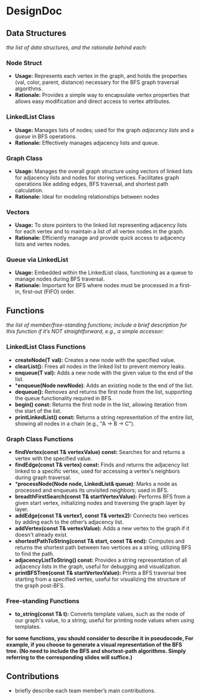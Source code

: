 # DesignDoc

## Data Structures

*the list of data structures, and the rationale behind each:*

### Node Struct

- **Usage:** Represents each vertex in the graph, and holds the properties (val, color, parent, distance) necessary for the BFS graph traversal algorithms.
- **Rationale:** Provides a simple way to encapsulate vertex properties that allows easy modification and direct access to vertex attributes.

### LinkedList Class

- **Usage:** Manages lists of nodes; used for the graph *adjacency lists* and a *queue* in BFS operations. 
- **Rationale:** Effectively manages adjacency lists and queue.

### Graph Class

- **Usage:** Manages the overall graph structure using vectors of linked lists for adjacency lists and nodes for storing vertices. Facilitates graph operations like adding edges, BFS traversal, and shortest path calculation.
- **Rationale:** Ideal for modeling relationships between nodes

### Vectors

- **Usage:** To store pointers to the linked list representing adjacency lists for each vertex and to maintain a list of all vertex nodes in the graph.
- **Rationale:** Efficiently manage and provide quick access to adjacency lists and vertex nodes.

### Queue via LinkedList

- **Usage:** Embedded within the LinkedList class, functioning as a queue to manage nodes during BFS traversal.
- **Rationale:** Important for BFS where nodes must be processed in a first-in, first-out (FIFO) order.


## Functions

*the list of member/free-standing functions; include a brief description for this function if it’s NOT straightforward, e.g., a simple accessor:*

### LinkedList Class Functions

- **createNode(T val):** Creates a new node with the specified value.
- **clearList():** Frees all nodes in the linked list to prevent memory leaks.
- **enqueue(T val):** Adds a new node with the given value to the end of the list.
- ***enqueue(Node<T> newNode)**: Adds an existing node to the end of the list.
- **dequeue():** Removes and returns the first node from the list, supporting the queue functionality required in BFS.
- **begin() const:** Returns the first node in the list, allowing iteration from the start of the list.
- **printLinkedList() const:** Returns a string representation of the entire list, showing all nodes in a chain (e.g., "A -> B -> C").

### Graph Class Functions

- **findVertex(const T& vertexValue) const:** Searches for and returns a vertex with the specified value.
- **findEdge(const T& vertex) const:** Finds and returns the adjacency list linked to a specific vertex, used for accessing a vertex's neighbors during graph traversal.
- ***processNode(Node<T> node, LinkedList<T>& queue)**: Marks a node as processed and enqueues its unvisited neighbors; used in BFS.
- **breadthFirstSearch(const T& startVertexValue):** Performs BFS from a given start vertex, initializing nodes and traversing the graph layer by layer.
- **addEdge(const T& vertex1, const T& vertex2):** Connects two vertices by adding each to the other’s adjacency list.
- **addVertex(const T& vertexValue):** Adds a new vertex to the graph if it doesn't already exist.
- **shortestPathToString(const T& start, const T& end):** Computes and returns the shortest path between two vertices as a string, utilizing BFS to find the path.
- **adjacencyListToString() const:** Provides a string representation of all adjacency lists in the graph, useful for debugging and visualization.
- **printBFSTree(const T& startVertexValue):** Prints a BFS traversal tree starting from a specified vertex, useful for visualizing the structure of the graph post-BFS.

### Free-standing Functions

- **to_string(const T& t):** Converts template values, such as the node of our graph's value, to a string; useful for printing node values when using templates.

**for some functions, you should consider to describe it in pseudocode, For example, if you choose to generate a visual representation of the BFS tree. (No need to include the BFS and shortest-path algorithms. Simply referring to the corresponding slides will suffice.)**

## Contributions

- briefly describe each team member’s main contributions.
